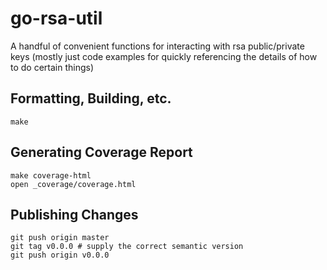 # go-rsa-util

A handful of convenient functions for interacting with rsa public/private keys (mostly just code examples for quickly referencing the details of how to do certain things)

## Formatting, Building, etc.

```
make
```

## Generating Coverage Report

```
make coverage-html
open _coverage/coverage.html
```

## Publishing Changes

```
git push origin master
git tag v0.0.0 # supply the correct semantic version
git push origin v0.0.0
```
